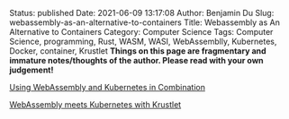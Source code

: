 Status: published
Date: 2021-06-09 13:17:08
Author: Benjamin Du
Slug: webassembly-as-an-alternative-to-containers
Title: Webassembly as An Alternative to Containers
Category: Computer Science
Tags: Computer Science, programming, Rust, WASM, WASI, WebAssemblly, Kubernetes, Docker, container, Krustlet
**Things on this page are fragmentary and immature notes/thoughts of the author. Please read with your own judgement!**

[Using WebAssembly and Kubernetes in Combination](https://www.alibabacloud.com/blog/using-webassembly-and-kubernetes-in-combination_596177)

[WebAssembly meets Kubernetes with Krustlet](https://cloudblogs.microsoft.com/opensource/2020/04/07/announcing-krustlet-kubernetes-rust-kubelet-webassembly-wasm/)
